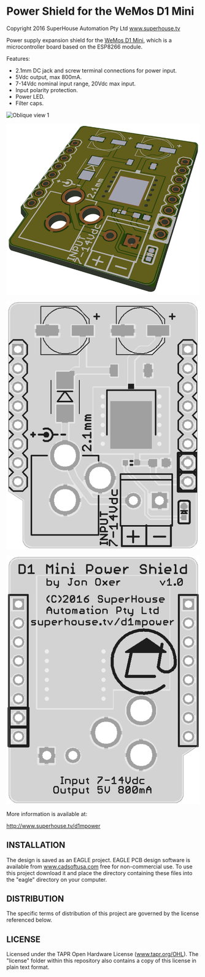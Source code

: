 Power Shield for the WeMos D1 Mini
==================================

Copyright 2016 SuperHouse Automation Pty Ltd  www.superhouse.tv  

Power supply expansion shield for the [WeMos D1 Mini][1], which is a microcontroller board based on the ESP8266 module.

Features:

 * 2.1mm DC jack and screw terminal connections for power input.
 * 5Vdc output, max 800mA.
 * 7-14Vdc nominal input range, 20Vdc max input.
 * Input polarity protection.
 * Power LED.
 * Filter caps.

![Oblique view 1](https://raw.githubusercontent.com/SuperHouse/D1MPOWER/master/images/D1MPOWER-v1_0-in-use-800x520.jpg)

![Oblique view 2](https://raw.githubusercontent.com/SuperHouse/D1MPOWER/master/images/D1MPOWER-v1_0-oblique-render.png)

![Top view](https://raw.githubusercontent.com/SuperHouse/D1MPOWER/master/images/D1MPOWER-v1_0-top-render.png)

![Bottom view](https://raw.githubusercontent.com/SuperHouse/D1MPOWER/master/images/D1MPOWER-v1_0-bottom-render.png)

More information is available at:

  http://www.superhouse.tv/d1mpower


INSTALLATION
------------
The design is saved as an EAGLE project. EAGLE PCB design software is
available from www.cadsoftusa.com free for non-commercial use. To use
this project download it and place the directory containing these files
into the "eagle" directory on your computer.


DISTRIBUTION
------------
The specific terms of distribution of this project are governed by the
license referenced below.


LICENSE
-------
Licensed under the TAPR Open Hardware License (www.tapr.org/OHL).
The "license" folder within this repository also contains a copy of
this license in plain text format.


[1]: http://www.wemos.cc/wiki/doku.php?id=en:d1_mini


